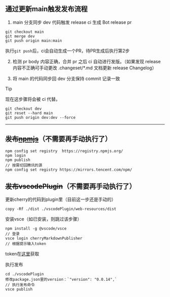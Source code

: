 ## 通过更新main触发发布流程
1. main 分支同步 dev 代码触发 release ci 生成 Bot release pr
```
git checkout main
git merge dev
git push origin main:main
```
执行`git push`后，ci会自动生成一个PR，待PR生成后执行第2步

2. 检测 pr body 内容正确，合并 pr 之后 ci 自动进行发版。（如果发现 release 内容不正确可手动更改 .changeset/*.md 文档更新 release Changelog）

3. 将 main 的代码同步回 dev 分支保持 commit 记录一致

> [!TIP]
> 现在这步骤将会被 ci 代替。
> ```
> git checkout dev
> git reset --hard main
> git push origin dev:dev --force
> ```
---



## ~~发布~~[~~npmjs~~](https://www.npmjs.com/)（不需要再手动执行了）
```
npm config set registry  https://registry.npmjs.org/
npm login
npm publish
// 按需切回腾讯的源
npm config set registry https://mirrors.tencent.com/npm/
```

## ~~发布vscodePlugin~~（不需要再手动执行了）
更新cherry的代码到plugin里（目前这一步还是手动的）
```
copy -Rf ./dist ./vscodePlugin/web-resources/dist
```

安装vsce（如已安装，则跳过该步骤）
```
npm install -g @vscode/vsce
// 登录
vsce login cherryMarkdownPublisher
// 根据提示输入token
```
token在[这里](https://dev.azure.com/cherry-markdown/_usersSettings/tokens)获取

执行发布
```
cd ./vscodePlugin
修改package.json里的version：`"version": "0.0.14",`
// 执行发布命令
vsce publish
```